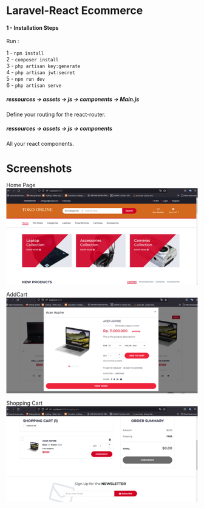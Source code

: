 # Laravel-React Ecommerce

#### 1 - Installation Steps

Run :

1 - `npm install`  
2 - `composer install`  
3 - `php artisan key:generate`  
4 - `php artisan jwt:secret`  
5 - `npm run dev`  
6 - `php artisan serve`

##### ressources -> assets -> js -> components -> Main.js

Define your routing for the react-router.

##### ressources -> assets -> js -> components

All your react components.

# Screenshots

Home Page
![Alt text](homepage.png)

AddCart
![Alt text](addcart.png)

Shopping Cart
![Alt text](shopingcaert.png)
